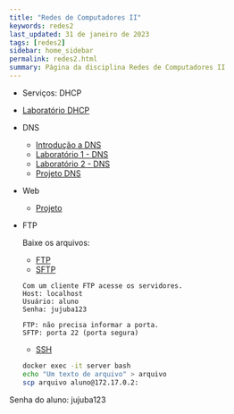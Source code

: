 ```yaml
---
title: "Redes de Computadores II"
keywords: redes2
last_updated: 31 de janeiro de 2023 
tags: [redes2]
sidebar: home_sidebar
permalink: redes2.html
summary: Página da disciplina Redes de Computadores II
---
```


- Serviços: DHCP
- [Laboratório DHCP](lab_dhcp.html)

- DNS 
    - [Introdução a DNS](dns.html)
    - [Laboratório 1 - DNS](lab_dns1.html)
    - [Laboratório 2 - DNS](lab_dns2.html)
    - [Projeto DNS](projeto_dns.html)

- Web
    - [Projeto](projeto_web.html)

- FTP
  
  Baixe os arquivos:
    - [FTP](download/ftp.sh)
    - [SFTP](download/sftp.sh)
  
    ```
    Com um cliente FTP acesse os servidores.
    Host: localhost
    Usuário: aluno
    Senha: jujuba123

    FTP: não precisa informar a porta.
    SFTP: porta 22 (porta segura)
    ```
    - [SSH](download/ssh.sh)
  
    ```bash
    docker exec -it server bash
    echo "Um texto de arquivo" > arquivo
    scp arquivo aluno@172.17.0.2:
    ```
Senha do aluno: jujuba123

